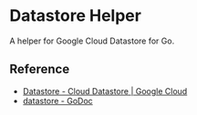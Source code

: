 # Datastore Helper

A helper for Google Cloud Datastore for Go.

## Reference

- [Datastore - Cloud Datastore | Google Cloud](https://cloud.google.com/datastore/)
- [datastore - GoDoc](https://godoc.org/cloud.google.com/go/datastore)
